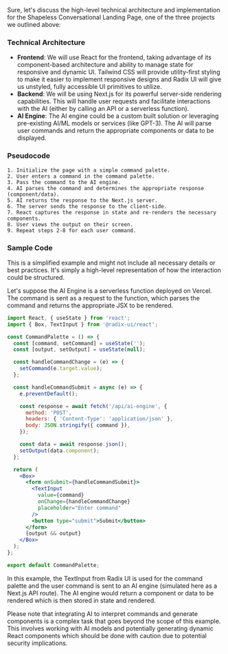 Sure, let's discuss the high-level technical architecture and implementation for the Shapeless Conversational Landing Page, one of the three projects we outlined above:

### Technical Architecture
- **Frontend**: We will use React for the frontend, taking advantage of its component-based architecture and ability to manage state for responsive and dynamic UI. Tailwind CSS will provide utility-first styling to make it easier to implement responsive designs and Radix UI will give us unstyled, fully accessible UI primitives to utilize.
- **Backend**: We will be using Next.js for its powerful server-side rendering capabilities. This will handle user requests and facilitate interactions with the AI (either by calling an API or a serverless function).
- **AI Engine**: The AI engine could be a custom built solution or leveraging pre-existing AI/ML models or services (like GPT-3). The AI will parse user commands and return the appropriate components or data to be displayed.

### Pseudocode
```
1. Initialize the page with a simple command palette.
2. User enters a command in the command palette.
3. Pass the command to the AI engine.
4. AI parses the command and determines the appropriate response (component/data).
5. AI returns the response to the Next.js server.
6. The server sends the response to the client-side.
7. React captures the response in state and re-renders the necessary components.
8. User views the output on their screen.
9. Repeat steps 2-8 for each user command.
```

### Sample Code

This is a simplified example and might not include all necessary details or best practices. It's simply a high-level representation of how the interaction could be structured. 

Let's suppose the AI Engine is a serverless function deployed on Vercel. The command is sent as a request to the function, which parses the command and returns the appropriate JSX to be rendered.

```jsx
import React, { useState } from 'react';
import { Box, TextInput } from '@radix-ui/react';

const CommandPalette = () => {
  const [command, setCommand] = useState('');
  const [output, setOutput] = useState(null);

  const handleCommandChange = (e) => {
    setCommand(e.target.value);
  };

  const handleCommandSubmit = async (e) => {
    e.preventDefault();

    const response = await fetch('/api/ai-engine', {
      method: 'POST',
      headers: { 'Content-Type': 'application/json' },
      body: JSON.stringify({ command }),
    });

    const data = await response.json();
    setOutput(data.component);
  };

  return (
    <Box>
      <form onSubmit={handleCommandSubmit}>
        <TextInput 
          value={command}
          onChange={handleCommandChange}
          placeholder="Enter command"
        />
        <button type="submit">Submit</button>
      </form>
      {output && output}
    </Box>
  );
};

export default CommandPalette;
```

In this example, the TextInput from Radix UI is used for the command palette and the user command is sent to an AI engine (simulated here as a Next.js API route). The AI engine would return a component or data to be rendered which is then stored in state and rendered.

Please note that integrating AI to interpret commands and generate components is a complex task that goes beyond the scope of this example. This involves working with AI models and potentially generating dynamic React components which should be done with caution due to potential security implications.
